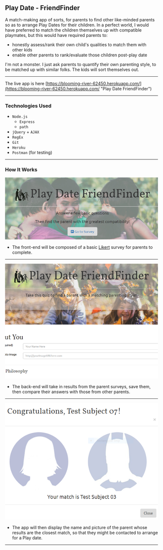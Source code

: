 ## Play Date - FriendFinder

A match-making app of sorts, for parents to find other like-minded parents so as to arrange Play Dates for their children.
In a perfect world, I would have preferred to match the children themselves up with compatible playmates, but this would have required parents to:
* honestly assess/rank their own child's qualities to match them with other kids
* enable other parents to rank/evaluate those children post-play date

I'm not a monster. I just ask parents to quantify their own parenting style, to be matched up with similar folks. The kids will sort themselves out.

---
The live app is here [https://blooming-river-62450.herokuapp.com/](https://blooming-river-62450.herokuapp.com/  "Play Date FriendFinder")

---
### Technologies Used
* `Node.js`
    * `Express`
    * `path`  
* `jQuery` + `AJAX` 
* `RegEx` 
* `Git`
* `Heroku`
* `Postman` (for testing)

---
### How It Works

![Homepage](./screenshots/home-shot.PNG)
* The front-end will be composed of a basic <a href="https://www.surveymonkey.com/mp/likert-scale/" target="blank">Likert</a> survey for parents to complete.
---
![Survey](./screenshots/survey-shot.PNG)
* The back-end will take in results from the parent surveys, save them, then compare their answers with those from other parents.
---
![Congrats](./screenshots/match-shot.PNG)
* The app will then display the name and picture of the parent whose results are the closest match, so that they might be contacted to arrange for a Play date. 
---